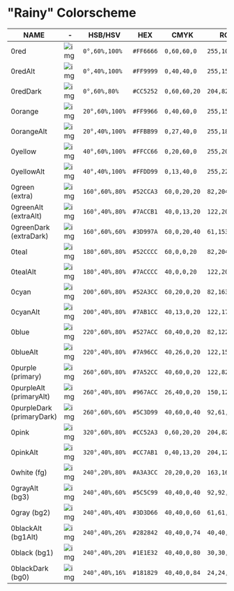 # "Rainy" Colorscheme

|NAME                    |-                        |HSB/HSV       |HEX      |CMYK        |RGB          |
|------------------------|-------------------------|--------------|---------|------------|-------------|
|0red                     |![img](./red.png)       |`0°,60%,100%` |`#FF6666`|`0,60,60,0` |`255,102,102`|
|0redAlt                  |![img](./redAlt.png)    |`0°,40%,100%` |`#FF9999`|`0,40,40,0` |`255,153,153`|
|0redDark                 |![img](./redDark.png)   |`0°,60%,80%`  |`#CC5252`|`0,60,60,20`|`204,82,82`  |
|0orange                  |![img](./orange.png)    |`20°,60%,100%`|`#FF9966`|`0,40,60,0` |`255,153,102`|
|0orangeAlt               |![img](./orangeAlt.png) |`20°,40%,100%`|`#FFBB99`|`0,27,40,0` |`255,187,153`|
|0yellow                  |![img](./yellow.png)    |`40°,60%,100%`|`#FFCC66`|`0,20,60,0` |`255,204,102`|
|0yellowAlt               |![img](./yellowAlt.png) |`40°,40%,100%`|`#FFDD99`|`0,13,40,0` |`255,221,153`|
|0green (extra)           |![img](./green.png)     |`160°,60%,80%`|`#52CCA3`|`60,0,20,20`|`82,204,163` |
|0greenAlt (extraAlt)     |![img](./greenAlt.png)  |`160°,40%,80%`|`#7ACCB1`|`40,0,13,20`|`122,204,177`|
|0greenDark (extraDark)   |![img](./greenDark.png) |`160°,60%,60%`|`#3D997A`|`60,0,20,40`|`61,153,122` |
|0teal                    |![img](./teal.png)      |`180°,60%,80%`|`#52CCCC`|`60,0,0,20` |`82,204,204` |
|0tealAlt                 |![img](./tealAlt.png)   |`180°,40%,80%`|`#7ACCCC`|`40,0,0,20` |`122,204,204`|
|0cyan                    |![img](./cyan.png)      |`200°,60%,80%`|`#52A3CC`|`60,20,0,20`|`82,163,204` |
|0cyanAlt                 |![img](./cyanAlt.png)   |`200°,40%,80%`|`#7AB1CC`|`40,13,0,20`|`122,177,204`|
|0blue                    |![img](./blue.png)      |`220°,60%,80%`|`#527ACC`|`60,40,0,20`|`82,122,204` |
|0blueAlt                 |![img](./blueAlt.png)   |`220°,40%,80%`|`#7A96CC`|`40,26,0,20`|`122,150,204`|
|0purple (primary)        |![img](./purple.png)    |`260°,60%,80%`|`#7A52CC`|`40,60,0,20`|`122,82,204` |
|0purpleAlt (primaryAlt)  |![img](./purpleAlt.png) |`260°,40%,80%`|`#967ACC`|`26,40,0,20`|`150,122,204`|
|0purpleDark (primaryDark)|![img](./purpleDark.png)|`260°,60%,60%`|`#5C3D99`|`40,60,0,40`|`92,61,153`  |
|0pink                    |![img](./pink.png)      |`320°,60%,80%`|`#CC52A3`|`0,60,20,20`|`204,82,163` |
|0pinkAlt                 |![img](./pinkAlt.png)   |`320°,40%,80%`|`#CC7AB1`|`0,40,13,20`|`204,122,177`|
|0white (fg)              |![img](./white.png)     |`240°,20%,80%`|`#A3A3CC`|`20,20,0,20`|`163,163,204`|
|0grayAlt (bg3)           |![img](./grayAlt.png)   |`240°,40%,60%`|`#5C5C99`|`40,40,0,40`|`92,92,153`  |
|0gray (bg2)              |![img](./gray.png)      |`240°,40%,40%`|`#3D3D66`|`40,40,0,60`|`61,61,102`  |
|0blackAlt (bg1Alt)       |![img](./blackAlt.png)  |`240°,40%,26%`|`#282842`|`40,40,0,74`|`40,40,66`   |
|0black (bg1)             |![img](./black.png)     |`240°,40%,20%`|`#1E1E32`|`40,40,0,80`|`30,30,50`   |
|0blackDark (bg0)         |![img](./blackDark.png) |`240°,40%,16%`|`#181829`|`40,40,0,84`|`24,24,41`   |

